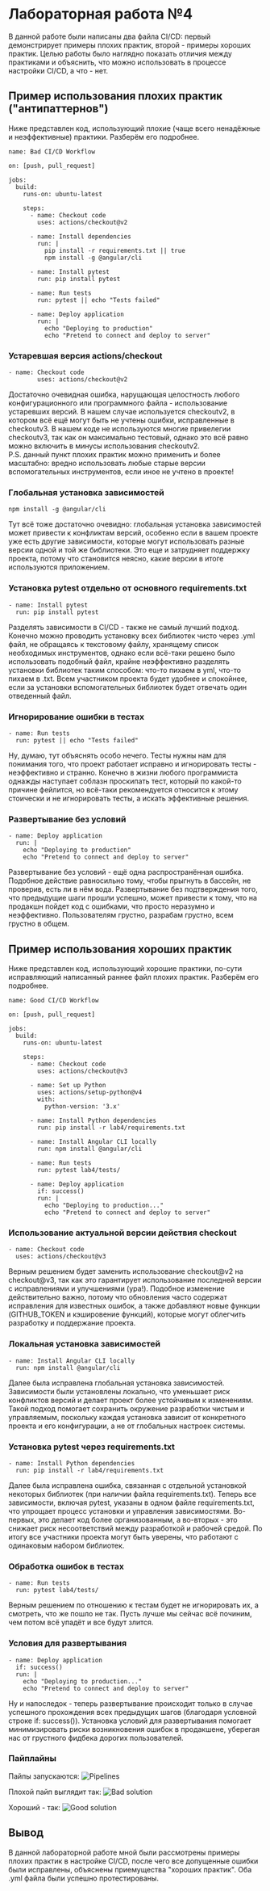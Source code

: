# Лабораторная работа №4

В данной работе были написаны два файла CI/CD: первый демонстрирует примеры плохих практик, второй - примеры хороших практик. 
Целью работы было наглядно показать отличия между практиками и объяснить, что можно использовать в процессе настройки CI/CD, а что - нет.

## Пример использования плохих практик ("антипаттернов")
Ниже представлен код, использующий плохие (чаще всего ненадёжные и неэффективные) практики. Разберём его подробнее.
```
name: Bad CI/CD Workflow

on: [push, pull_request]

jobs:
  build:
    runs-on: ubuntu-latest

    steps:
      - name: Checkout code
        uses: actions/checkout@v2

      - name: Install dependencies
        run: |
          pip install -r requirements.txt || true
          npm install -g @angular/cli

      - name: Install pytest
        run: pip install pytest

      - name: Run tests
        run: pytest || echo "Tests failed"

      - name: Deploy application
        run: |
          echo "Deploying to production"
          echo "Pretend to connect and deploy to server"
```
### Устаревшая версия actions/checkout
```
- name: Checkout code
        uses: actions/checkout@v2
```
Достаточно очевидная ошибка, нарущающая целостность любого конфигурационного или программного файла - использование устаревших версий. 
В нашем случае используется checkoutv2, в котором всё ещё могут быть не учтены ошибки, исправленные в checkoutv3. 
В нашем коде не используются многие привелегии checkoutv3, так как он максимально тестовый, однако это всё равно можно включить в минусы использования checkoutv2.  
P.S. данный пункт плохих практик можно применить и более масштабно: вредно использовать любые старые версии вспомогательных инструментов, если иное не учтено в проекте!
### Глобальная установка зависимостей
```
npm install -g @angular/cli
```
Тут всё тоже достаточно очевидно: глобальная установка зависимостей может привести к конфликтам версий, особенно если в вашем проекте уже есть другие зависимости, 
которые могут использовать разные версии одной и той же библиотеки. 
Это еще и затрудняет поддержку проекта, потому что становится неясно, какие версии в итоге используются приложением.
### Установка pytest отдельно от основного requirements.txt
```
- name: Install pytest
  run: pip install pytest
```
Разделять зависимости в CI/CD - также не самый лучший подход. 
Конечно можно проводить установку всех библиотек чисто через .yml файл, не обращаясь к текстовому файлу, 
хранящему список необходимых инструментов, однако если всё-таки решено было использовать подобный файл, 
крайне неэффективно разделять установки библиотек таким способом: что-то пихаем в yml, что-то пихаем в .txt. 
Всем участником проекта будет удобнее и спокойнее, если за установки вспомогательных библиотек будет отвечать один отведенный файл.
### Игнорирование ошибки в тестах
```
- name: Run tests
  run: pytest || echo "Tests failed"
```
Ну, думаю, тут объяснять особо нечего. Тесты нужны нам для понимания того, что проект работает исправно и игнорировать тесты - неэффективно и странно. 
Конечно в жизни любого программиста однажды наступает соблазн проскипать тест, который по какой-то причине фейлится, 
но всё-таки рекомендуется относится к этому стоически и не игнорировать тесты, а искать эффективные решения.
### Развертывание без условий
```
- name: Deploy application
  run: |
    echo "Deploying to production"
    echo "Pretend to connect and deploy to server"
```
Развертывание без условий - ещё одна распространённая ошибка. Подобное действие равносильно тому, чтобы прыгнуть в бассейн, не проверив, есть ли в нём вода. 
Развертывание без подтверждения того, что предыдущие шаги прошли успешно, может привести к тому, что на продакшн пойдет код с ошибками, что просто неразумно и неэффективно. 
Пользователям грустно, разрабам грустно, всем грустно в общем.

## Пример использования хороших практик
Ниже представлен код, использующий хорошие практики, по-сути исправляющий написанный раннее файл плохих практик. Разберём его подробнее.
```
name: Good CI/CD Workflow

on: [push, pull_request]

jobs:
  build:
    runs-on: ubuntu-latest

    steps:
      - name: Checkout code
        uses: actions/checkout@v3

      - name: Set up Python
        uses: actions/setup-python@v4
        with:
          python-version: '3.x'

      - name: Install Python dependencies
        run: pip install -r lab4/requirements.txt

      - name: Install Angular CLI locally
        run: npm install @angular/cli

      - name: Run tests
        run: pytest lab4/tests/

      - name: Deploy application
        if: success()
        run: |
          echo "Deploying to production..."
          echo "Pretend to connect and deploy to server" 

```
### Использование актуальной версии действия checkout
```
- name: Checkout code
  uses: actions/checkout@v3
```
Верным решением будет заменить использование checkout@v2 на checkout@v3, так как это гарантирует использование последней версии с исправлениями и улучшениями (ура!). 
Подобное изменение действительно важно, потому что обновления часто содержат исправления для известных ошибок, 
а также добавляют новые функции (GITHUB_TOKEN и кэшировение функций), которые могут облегчить разработку и поддержание проекта. 
### Локальная установка зависимостей
```
- name: Install Angular CLI locally
  run: npm install @angular/cli
```
Далее была исправлена глобальная установка зависимостей. Зависимости были установлены локально, что уменьшает риск конфликтов версий и делает проект более устойчивым к изменениям. 
Такой подход помогает сохранить окружение разработки чистым и управляемым, поскольку каждая установка зависит от конкретного проекта и его конфигурации, а не от глобальных настроек системы.
### Установка pytest через requirements.txt
```
- name: Install Python dependencies
  run: pip install -r lab4/requirements.txt
```
Далее была исправлена ошибка, связанная с отдельной установкой некоторых библиотек (при наличии файла requirements.txt). 
Теперь все зависимости, включая pytest, указаны в одном файле requirements.txt, что упрощает процесс установки и управления зависимостями. 
Во-первых, это делает код более организованным, а во-вторых - это снижает риск несоответствий между разработкой и рабочей средой. 
По итогу все участники проекта могут быть уверены, что работают с одинаковым набором библиотек.
### Обработка ошибок в тестах
```
- name: Run tests
  run: pytest lab4/tests/
```
Верным решением по отношению к тестам будет не игнорировать их, а смотреть, что же пошло не так. Пусть лучше мы сейчас всё починим, чем потом всё упадёт и все будут злится.
### Условия для развертывания
```
- name: Deploy application
  if: success()
  run: |
    echo "Deploying to production..."
    echo "Pretend to connect and deploy to server"
```
Ну и напоследок - теперь развертывание происходит только в случае успешного прохождения всех предыдущих шагов (благодаря условной строке if: success()). 
Установка условий для развертывания помогает минимизировать риски возникновения ошибок в продакшене, уберегая нас от грустного фидбека дорогих пользователей.

### Пайплайны
Пайпы запускаются:
![Pipelines](img/pipelines.png)

Плохой пайп выглядит так:
![Bad solution](img/bad.png)

Хороший - так:
![Good solution](img/good.png)

## Вывод

В данной лабораторной работе мной были рассмотрены примеры плохих практик в настройке CI/CD, после чего все допущенные ошибки были исправлены, объяснены приемущества "хороших практик". 
Оба .yml файла были успешно протестированы. 
